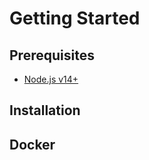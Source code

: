 # Getting Started

## Prerequisites

- [Node.js v14+](https://nodejs.org/)

## Installation

## Docker